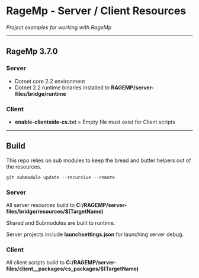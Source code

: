 # RageMp - Server / Client Resources

*Project examples for working with RageMp*

---

## RageMp 3.7.0

### Server

- Dotnet core 2.2 environment
- Dotnet 2.2 runtime binaries installed to **RAGEMP/server-files/bridge/runtime** 

### Client

- **enable-clientside-cs.txt** = Empty file must exist for Client scripts


---

## Build

This repo relies on sub modules to keep the bread and butter helpers out of the resources.

	git submodule update --recursive --remote

### Server

All server resources build to **C:/RAGEMP/server-files/bridge/resources/$(TargetName)**

Shared and Submodules are built to runtime.

Server projects include **launchsettings.json** for launching server debug.

### Client

All client scripts build to **C:/RAGEMP/server-files/client__packages/cs_packages/$(TargetName)**